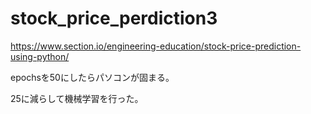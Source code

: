 # stock_price_perdiction3

https://www.section.io/engineering-education/stock-price-prediction-using-python/

epochsを50にしたらパソコンが固まる。

25に減らして機械学習を行った。

